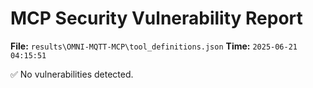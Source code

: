 # MCP Security Vulnerability Report
**File:** `results\OMNI-MQTT-MCP\tool_definitions.json`
**Time:** `2025-06-21 04:15:51`

✅ No vulnerabilities detected.